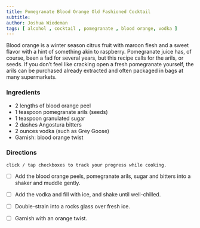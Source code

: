 ```yaml
---
title: Pomegranate Blood Orange Old Fashioned Cocktail
subtitle: 
author: Joshua Wiedeman
tags: [ alcohol , cocktail , pomegranate , blood orange, vodka ]
---
```


Blood orange is a winter season citrus fruit with maroon flesh and a sweet flavor with a hint of something akin to raspberry. Pomegranate juice has, of course, been a fad for several years, but this recipe calls for the arils, or seeds. If you don’t feel like cracking open a fresh pomegranate yourself, the arils can be purchased already extracted and often packaged in bags at many supermarkets.

### Ingredients

- 2 lengths of blood orange peel
- 1 teaspoon pomegranate arils (seeds)
- 1 teaspoon granulated sugar
- 2 dashes Angostura bitters
- 2 ounces vodka (such as Grey Goose)
- Garnish: blood orange twist


### Directions
`click / tap checkboxes to track your progress while cooking.`

- [ ] Add the blood orange peels, pomegranate arils, sugar and bitters into a shaker and muddle gently.

- [ ] Add the vodka and fill with ice, and shake until well-chilled.

- [ ] Double-strain into a rocks glass over fresh ice.

- [ ] Garnish with an orange twist.